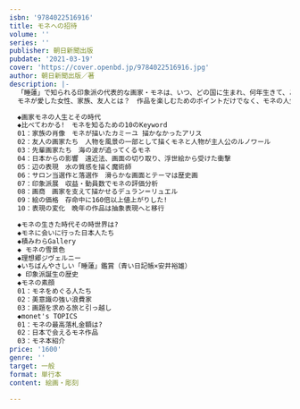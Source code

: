 ```yaml
---
isbn: '9784022516916'
title: モネへの招待
volume: ''
series: ''
publisher: 朝日新聞出版
pubdate: '2021-03-19'
cover: 'https://cover.openbd.jp/9784022516916.jpg'
author: 朝日新聞出版／著
description: |-
  「睡蓮」で知られる印象派の代表的な画家・モネは、いつ、どの国に生まれ、何年生きて、どのような作品を遺したのか。
  モネが愛した女性、家族、友人とは？　作品を楽しむためのポイントだけでなく、モネの人生を懇切丁寧に説明します。美術鑑賞入門の決定版！

  ◆画家モネの人生とその時代
  ◆比べてわかる!　モネを知るための10のKeyword
  01：家族の肖像　モネが描いたカミーユ 描かなかったアリス
  02：友人の画家たち　人物を風景の一部として描くモネと人物が主人公のルノワール
  03：先輩画家たち　海の波が追ってくるモネ
  04：日本からの影響　遠近法、画面の切り取り、浮世絵から受けた衝撃
  05：辺の表現　水の質感を描く魔術師
  06：サロン当選作と落選作　滑らかな画面とテーマは歴史画
  07：印象派展　収益・動員数でモネの評価分析
  08：画商　画家を支えて描かせるデュラン＝リュエル
  09：絵の価格　存命中に160倍以上値上がりした!
  10：表現の変化　晩年の作品は抽象表現へと移行

  ◆モネの生きた時代その時世界は?
  ◆モネに会いに行った日本人たち
  ◆積みわらGallery
  ◆ モネの雪景色
  ◆理想郷ジヴェルニー
  ◆いちばんやさしい「睡蓮」鑑賞（青い日記帳×安井裕雄）
  ◆ 印象派誕生の歴史
  ◆モネの素顔
  01：モネをめぐる人たち
  02：美意識の強い浪費家
  03：画題を求める旅と引っ越し
  ◆monet's TOPICS
  01：モネの最高落札金額は?
  02：日本で会えるモネ作品
  03：モネ本紹介
price: '1600'
genre: ''
target: 一般
format: 単行本
content: 絵画・彫刻

---
```

